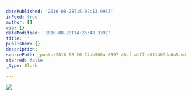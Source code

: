 ```yaml
---
datePublished: '2016-08-28T15:02:13.991Z'
inFeed: true
author: []
via: {}
dateModified: '2016-08-28T14:25:48.339Z'
title: ''
publisher: {}
description: ''
sourcePath: _posts/2016-08-26-74ab500a-6397-48cf-a1f7-d011469da6a5.md
starred: false
_type: Blurb

---
```

![](https://the-grid-user-content.s3-us-west-2.amazonaws.com/dacadcba-d79e-4140-a33b-81a6cadeae1d.jpg)
